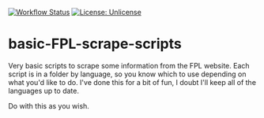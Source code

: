 [![Workflow Status](https://github.com/c-wilkinson/basic-FPL-scrape-scripts/workflows/Run%20chart%20script/badge.svg)](https://github.com/c-wilkinson/basic-FPL-scrape-scripts/actions)
[![License: Unlicense](https://img.shields.io/badge/license-Unlicense-blue.svg)](http://unlicense.org/)

# basic-FPL-scrape-scripts
Very basic scripts to scrape some information from the FPL website.  Each script is in a folder by language, so you know which to use depending on what you'd like to do.  I've done this for a bit of fun, I doubt I'll keep all of the languages up to date.

Do with this as you wish.  
